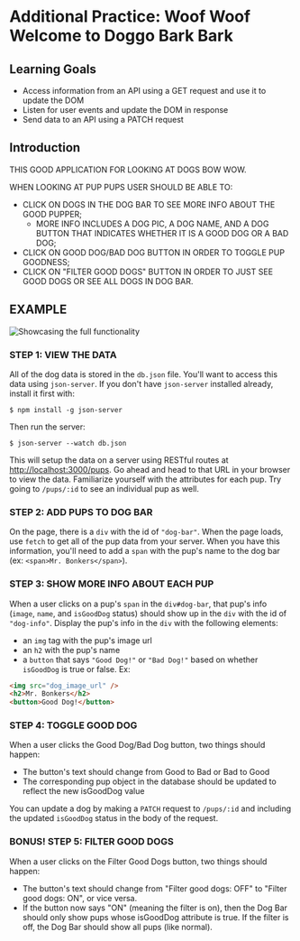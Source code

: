 # Additional Practice: Woof Woof Welcome to Doggo Bark Bark

## Learning Goals

- Access information from an API using a GET request and use it to update the
  DOM
- Listen for user events and update the DOM in response
- Send data to an API using a PATCH request

## Introduction

THIS GOOD APPLICATION FOR LOOKING AT DOGS BOW WOW.

WHEN LOOKING AT PUP PUPS USER SHOULD BE ABLE TO:

- CLICK ON DOGS IN THE DOG BAR TO SEE MORE INFO ABOUT THE GOOD PUPPER;
  - MORE INFO INCLUDES A DOG PIC, A DOG NAME, AND A DOG BUTTON THAT INDICATES
    WHETHER IT IS A GOOD DOG OR A BAD DOG;
- CLICK ON GOOD DOG/BAD DOG BUTTON IN ORDER TO TOGGLE PUP GOODNESS;
- CLICK ON "FILTER GOOD DOGS" BUTTON IN ORDER TO JUST SEE GOOD DOGS OR SEE
  ALL DOGS IN DOG BAR.

## EXAMPLE

![Showcasing the full functionality](https://curriculum-content.s3.amazonaws.com/phase-1/woof-woof-js-practice/woof-woof-demo.gif)

### STEP 1: VIEW THE DATA

All of the dog data is stored in the `db.json` file. You'll want to access this
data using `json-server`. If you don't have `json-server` installed already,
install it first with:

```console
$ npm install -g json-server
```

Then run the server:

```console
$ json-server --watch db.json
```

This will setup the data on a server using RESTful routes at
[http://localhost:3000/pups](http://localhost:3000/pups). Go ahead and head to
that URL in your browser to view the data. Familiarize yourself with the
attributes for each pup. Try going to `/pups/:id` to see an individual pup as
well.

### STEP 2: ADD PUPS TO DOG BAR

On the page, there is a `div` with the id of `"dog-bar"`. When the page loads,
use `fetch` to get all of the pup data from your server. When you have this
information, you'll need to add a `span` with the pup's name to the dog bar (ex:
`<span>Mr. Bonkers</span>`).

### STEP 3: SHOW MORE INFO ABOUT EACH PUP

When a user clicks on a pup's `span` in the `div#dog-bar`, that pup's info
(`image`, `name`, and `isGoodDog` status) should show up in the `div` with the
id of `"dog-info"`. Display the pup's info in the `div` with the following
elements:

- an `img` tag with the pup's image url
- an `h2` with the pup's name
- a `button` that says `"Good Dog!"` or `"Bad Dog!"` based on whether
  `isGoodDog` is true or false. Ex:

```html
<img src="dog_image_url" />
<h2>Mr. Bonkers</h2>
<button>Good Dog!</button>
```

### STEP 4: TOGGLE GOOD DOG

When a user clicks the Good Dog/Bad Dog button, two things should happen:

- The button's text should change from Good to Bad or Bad to Good
- The corresponding pup object in the database should be updated to reflect the
  new isGoodDog value

You can update a dog by making a `PATCH` request to `/pups/:id` and including
the updated `isGoodDog` status in the body of the request. 

### BONUS! STEP 5: FILTER GOOD DOGS

When a user clicks on the Filter Good Dogs button, two things should happen:

- The button's text should change from "Filter good dogs: OFF" to "Filter good
  dogs: ON", or vice versa.
- If the button now says "ON" (meaning the filter is on), then the Dog Bar
  should only show pups whose isGoodDog attribute is true. If the filter is off,
  the Dog Bar should show all pups (like normal).
